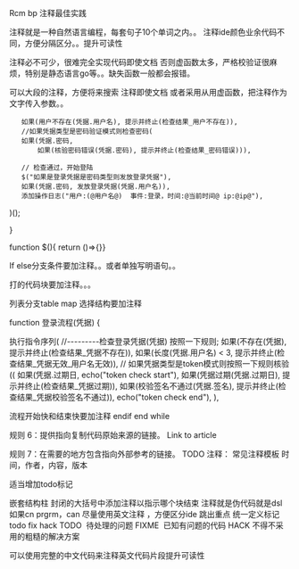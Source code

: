 Rcm bp 注释最佳实践




注释就是一种自然语言编程，每套句子10个单词之内。。
注释ide颜色业余代码不同，方便分隔区分。。提升可读性

注释必不可少，很难完全实现代码即使文档
否则虚函数太多，严格校验证很麻烦，特别是静态语言go等。。缺失函数一般都会报错。

可以大段的注释，方便将来搜索 注释即使文档
或者采用从用虚函数，把注释作为文字传入参数。。

       如果(用户不存在(凭据.用户名), 提示并终止(检查结果_用户不存在)),
       //如果凭据类型是密码验证模式则检查密码(
       如果(凭据.密码,
           如果(核验密码错误(凭据.密码), 提示并终止(检查结果_密码错误))),

       // 检查通过，开始登陆
       $("如果是登录凭据是密码类型则发放登录凭据"),
       如果(凭据.密码, 发放登录凭据(凭据.用户名)),
       添加操作日志("用户:(@用户名@)  事件:登录，时间:@当前时间@ ip:@ip@"),
   )();


}

function  $(){ return ()=>{}}



If else分支条件要加注释。。或者单独写明语句。。

打的代码块要加注释。。。

列表分支table map 选择结构要加注释

function 登录流程(凭据) {


   执行指令序列(
       //---------检查登录凭据(凭据) 按照一下规则;
       如果(不存在(凭据), 提示并终止(检查结果_凭据不存在)),
       如果(长度(凭据.用户名) < 3, 提示并终止(检查结果_凭据无效_用户名无效)),
       // 如果凭据类型是token模式则按照一下规则核验((
       如果(凭据.过期日,
           echo("token check start"),
           如果(凭据过期(凭据.过期日), 提示并终止(检查结果_凭据过期)),
           如果(校验签名不通过(凭据.签名), 提示并终止(检查结果_凭据校验签名不通过)),
           echo("token check end"),
       ),


流程开始快和结束快要加注释 endif end while


规则 6：提供指向复制代码原始来源的链接。
Link to article

规则 7：在需要的地方包含指向外部参考的链接。
TODO 注释：
常见注释模板 时间，作者，内容，版本

适当增加todo标记

嵌套结构柱  封闭的大括号中添加注释以指示哪个块结束
注释就是伪代码就是dsl
如果cn prgrm，can 尽量使用英文注释  ，方便区分ide 跳出重点
统一定义标记  todo fix hack
TODO  待处理的问题
FIXME  已知有问题的代码
HACK 不得不采用的粗糙的解决方案

可以使用完整的中文代码来注释英文代码片段提升可读性


